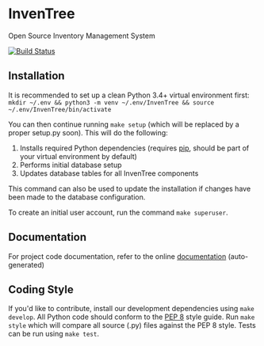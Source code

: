 # InvenTree
Open Source Inventory Management System

[![Build Status](https://travis-ci.org/inventree/InvenTree.svg?branch=master)](https://travis-ci.org/inventree/InvenTree)

## Installation
It is recommended to set up a clean Python 3.4+ virtual environment first:
`mkdir ~/.env && python3 -m venv ~/.env/InvenTree && source ~/.env/InvenTree/bin/activate`

You can then continue running `make setup` (which will be replaced by a proper setup.py soon). This will do the following:

1. Installs required Python dependencies (requires [pip](https://pypi.python.org/pypi/pip), should be part of your virtual environment by default)
1. Performs initial database setup
1. Updates database tables for all InvenTree components

This command can also be used to update the installation if changes have been made to the database configuration.

To create an initial user account, run the command `make superuser`.

## Documentation
For project code documentation, refer to the online [documentation](http://inventree.readthedocs.io/en/latest/) (auto-generated)

## Coding Style
If you'd like to contribute, install our development dependencies using `make develop`.
All Python code should conform to the [PEP 8](https://www.python.org/dev/peps/pep-0008/) style guide. Run `make style` which will compare all source (.py) files against the PEP 8 style. Tests can be run using `make test`.
